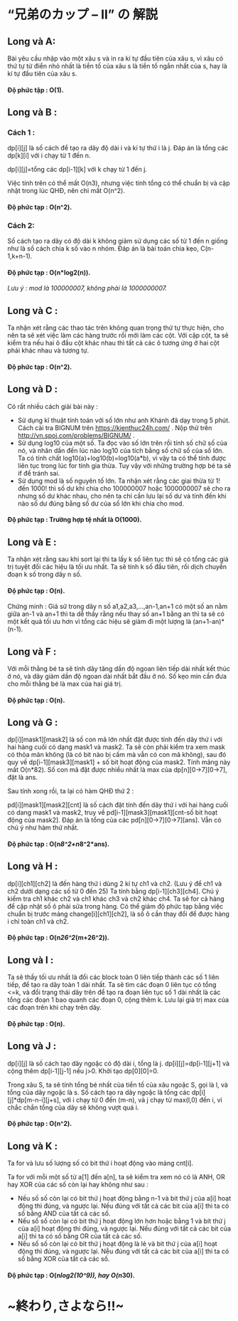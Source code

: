 # “兄弟のカップ – II” の 解説

## Long và A: 
Bài yêu cầu nhập vào một xâu s và in ra kí tự đầu tiên của xâu s, vì xâu có thứ tự từ điển nhỏ nhất là tiền tố của xâu s là tiền tố ngắn nhất của s, hay là kí tự đầu tiên của xâu s.
#### Độ phức tập : O(1).
## Long và B : 
### Cách 1 : 
dp[i][j] là số cách để tạo ra dãy độ dài i và kí tự thứ i là j. Đáp án là tổng các dp[k][i] với i chạy từ 1 đến n.

dp[i][j]=tổng các dp[i-1][k] với k chạy từ 1 đến j.

Việc tính trên có thể mất O(n3), nhưng việc tính tổng có thể chuẩn bị và cập nhật trong lúc QHĐ, nên chỉ mất O(n^2).
#### Độ phức tạp : O(n^2).
### Cách 2:
Số cách tạo ra dãy có độ dài k không giảm sử dụng các số từ 1 đến n giống như là số cách chia k số vào n nhóm. Đáp án là bài toán chia kẹo, C(n-1,k+n-1).
#### Độ phức tạp : O(n*log2(n)).
*Lưu ý : mod là 100000007, không phải là 1000000007.*
## Long và C : 
Ta nhận xét rằng các thao tác trên không quan trọng thứ tự thực hiện, cho nên ta sẽ xét việc làm các hàng trước rồi mới làm các cột. Với cặp cột, ta sẽ kiểm tra nếu hai ô đầu cột khác nhau thì tất cả các ô tương ứng ở hai cột phải khác nhau và tương tự.
#### Độ phức tạp : O(n^2).
## Long và D : 
Có rất nhiều cách giải bài này :
+ Sử dụng kĩ thuật tính toán với số lớn như anh Khánh đã dạy trong 5 phút. Cách cài tra BIGNUM trên https://kienthuc24h.com/ . Nộp thử trên http://vn.spoj.com/problems/BIGNUM/ .
+ Sử dụng log10 của một số. Ta đọc vào số lớn trên rồi tính số chữ số của nó, và nhân dần đến lúc nào log10 của tích bằng số chữ số của số lớn.
Ta có tính chất log10(a)+log10(b)=log10(a\*b), vì vậy ta có thể tính được liên tục trong lúc for tính gia thừa. Tuy vậy với những trường hợp bé ta sẽ if để tránh sai.
+ Sử dụng mod là số nguyên tố lớn. Ta nhận xét rằng các giai thừa từ 1! đến 1000! thì số dư khi chia cho 100000007 hoặc 1000000007 sẽ cho ra nhưng số dư khác nhau, cho nên ta chỉ cần lưu lại số dư và tính đến khi nào số dư đúng bằng số dư của số lớn khi chia cho mod.
#### Độ phức tạp : Trường hợp tệ nhất là O(1000).
## Long và E : 
Ta nhận xét rằng sau khi sort lại thì ta lấy k số liên tục thì sẽ có tổng các giá trị tuyệt đối các hiệu là tối ưu nhất. Ta sẽ tính k số đầu tiên, rồi dịch chuyển đoạn k số trong dãy n số.
#### Độ phức tạp : O(n).
Chứng minh : Giả sử trong dãy n số a1,a2,a3,…,an-1,an+1 có một số an nằm giữa  an-1 và an+1 thì ta dễ thấy rằng nếu thay số an+1 bằng an thì ta sẽ có một kết quả tối ưu hơn vì tổng các hiệu sẽ giảm đi một lượng là (an+1-an)\*(n-1).
## Long và F : 
Với mỗi thằng bé ta sẽ tính dãy tăng dần độ ngoan liên tiếp dài nhất kết thúc ở nó, và dãy giảm dần độ ngoan dài nhất bắt đầu ở nó. Số kẹo min cần đưa cho mỗi thằng bé là max của hai giá trị.
#### Độ phức tạp : O(n).
## Long và G : 
dp[i][mask1][mask2] là số con mã lớn nhất đặt được tính đến dãy thứ i với hai hàng cuối có dạng mask1 và mask2. Ta sẽ còn phải kiểm tra xem mask có thỏa mãn không (là có bit nào bị cấm mà vẫn có con mã không), sau đó quy về dp[i-1][mask3][mask1] + số bit hoạt động của mask2. Tính mảng này mất O(n*82). Số con mã đặt được nhiều nhất là max của dp[n][0→7][0→7], đặt là ans.

Sau tính xong rồi, ta lại có hàm QHĐ thứ 2 : 

pd[i][mask1][mask2][cnt] là số cách đặt tính đến dãy thứ i với hai hàng cuối có dang mask1 và mask2, truy về pd[i-1][mask3][mask1][cnt-số bit hoạt động của mask2]. Đáp án là tổng của các pd[n][0→7][0→7][ans]. Vẫn có chú ý như hàm thứ nhất.
#### Độ phức tạp : O(n*8^2+n*8^2*ans).
## Long và H : 
dp[i][ch1][ch2] là đến hàng thứ i dùng 2 kí tự ch1 và ch2. (Lưu ý để ch1 và ch2 dưới dạng các số từ 0 đến 25) Ta tính bằng dp[i-1][ch3][ch4]. Chú ý kiểm tra ch1 khác ch2 và ch1 khác ch3 và ch2 khác ch4. Ta sẽ for cả hàng để cập nhật số ô phải sửa trong hàng. Có thể giảm độ phức tạp bằng việc chuẩn bị trước mảng change[i][ch1][ch2], là số ô cần thay đổi để  được hàng i chỉ toàn ch1 và ch2.
#### Độ phức tạp : O(n*26^2*(m+26^2)).
## Long và I : 
Ta sẽ thấy tối ưu nhất là đổi các block toàn 0 liên tiếp thành các số 1 liên tiếp, để tạo ra dãy toàn 1 dài nhất. Ta sẽ tìm các đoạn 0 liên tục có tổng <=k, và đổi trạng thái dãy trên để tạo ra đoạn liên tục số 1 dài nhất là các tổng các đoạn 1 bao quanh các đoạn 0, cộng thêm k. Lưu lại giá trị max của các đoạn trên khi chạy trên dãy.
#### Độ phức tạp : O(n).
## Long và J : 
dp[i][j] là số cách tạo dãy ngoặc có độ dài i, tổng là j. dp[i][j]=dp[i-1][j+1] và cộng thêm dp[i-1][j-1] nếu j>0. Khởi tạo dp[0][0]=0.

Trong xâu S, ta sẽ tính tổng bé nhất của tiền tố của xâu ngoặc S, gọi là l, và tổng của dãy ngoặc là s.
Số cách tạo ra dãy ngoặc là tổng các dp[i][j]*dp[m-n-i][j+s], với i chạy từ 0 đến (m-n), và j chạy từ max(l,0) đến i, vì chắc chắn tổng của dãy sẽ không vượt quá i.
#### Độ phức tạp : O(n^2).
## Long và K : 
Ta for và lưu số lượng số có bit thứ i hoạt động vào mảng cnt[i]. 

Ta for với mỗi một số từ a[1] đến a[n], ta sẽ kiểm tra xem nó có là ANH, OR hay XOR của các số còn lại hay không như sau :
+ Nếu số số còn lại có bit thứ j hoạt động bằng n-1 và bit thứ j của a[i] hoạt động thì đúng, và ngược lại. Nếu đúng với tất cả các bit của a[i] thì ta có số bằng AND của tất cả các số.
+ Nếu số số còn lại có bit thứ j hoạt động lớn hơn hoặc bằng 1 và bit thứ j của a[i] hoạt động thì đúng, và ngược lại. Nếu đúng với tất cả các bit của a[i] thì ta có số bằng OR của tất cả các số.
+ Nếu số số còn lại có bit thứ j hoạt động là lẻ và bit thứ j của a[i] hoạt động thì đúng, và ngược lại. Nễu đúng với tất cả các bit của a[i] thì ta có số bằng XOR của tất cả các số.

#### Độ phức tạp : O(n*log2(10^9)), hay O(n*30).
# ~終わり,さよなら!!~